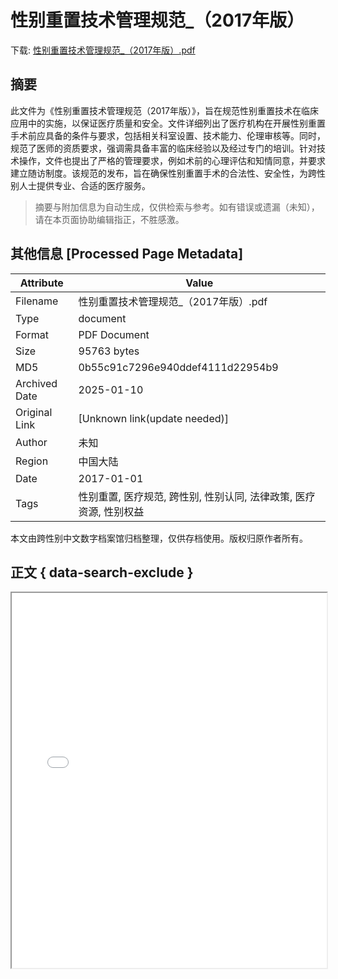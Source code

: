 # 性别重置技术管理规范_（2017年版）

<!-- tcd_download_link -->
下载: <a href="../性别重置技术管理规范_（2017年版）.pdf" download>性别重置技术管理规范_（2017年版）.pdf</a>
<!-- tcd_download_link_end -->

## 摘要

<!-- tcd_abstract -->
此文件为《性别重置技术管理规范（2017年版）》，旨在规范性别重置技术在临床应用中的实施，以保证医疗质量和安全。文件详细列出了医疗机构在开展性别重置手术前应具备的条件与要求，包括相关科室设置、技术能力、伦理审核等。同时，规范了医师的资质要求，强调需具备丰富的临床经验以及经过专门的培训。针对技术操作，文件也提出了严格的管理要求，例如术前的心理评估和知情同意，并要求建立随访制度。该规范的发布，旨在确保性别重置手术的合法性、安全性，为跨性别人士提供专业、合适的医疗服务。

<!-- tcd_abstract_end -->

> 摘要与附加信息为自动生成，仅供检索与参考。如有错误或遗漏（未知），请在本页面协助编辑指正，不胜感激。

## 其他信息 [Processed Page Metadata]

| Attribute       | Value                                  |
|-----------------|----------------------------------------|
| Filename        | 性别重置技术管理规范_（2017年版）.pdf                             |
| Type            | document                                 |
| Format          | PDF Document                               |
| Size            | 95763 bytes                           |
| MD5             | 0b55c91c7296e940ddef4111d22954b9                                  |
| Archived Date   | 2025-01-10                             |
| Original Link   | [Unknown link(update needed)]                         |
| Author          | 未知                               |
| Region          | 中国大陆                               |
| Date            | 2017-01-01                                 |
| Tags            | 性别重置, 医疗规范, 跨性别, 性别认同, 法律政策, 医疗资源, 性别权益                                 |

本文由跨性别中文数字档案馆归档整理，仅供存档使用。版权归原作者所有。


## 正文 { data-search-exclude }

<!-- tcd_main_text -->
<iframe src="../性别重置技术管理规范_（2017年版）.pdf" width="100%" height="600px">
    <p>无法显示PDF，请下载查看。</p>
</iframe>
<!-- tcd_main_text_end -->

